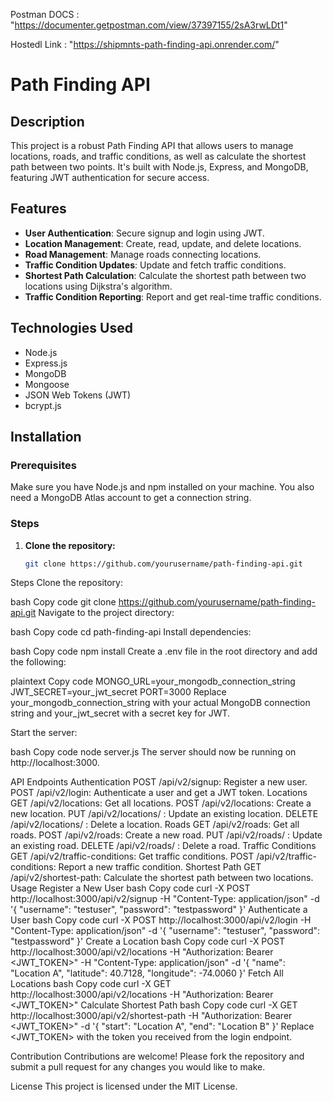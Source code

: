 Postman DOCS : "https://documenter.getpostman.com/view/37397155/2sA3rwLDt1"

Hostedl Link : "https://shipmnts-path-finding-api.onrender.com/"
# Path Finding API

## Description

This project is a robust Path Finding API that allows users to manage locations, roads, and traffic conditions, as well as calculate the shortest path between two points. It's built with Node.js, Express, and MongoDB, featuring JWT authentication for secure access.

## Features

- **User Authentication**: Secure signup and login using JWT.
- **Location Management**: Create, read, update, and delete locations.
- **Road Management**: Manage roads connecting locations.
- **Traffic Condition Updates**: Update and fetch traffic conditions.
- **Shortest Path Calculation**: Calculate the shortest path between two locations using Dijkstra's algorithm.
- **Traffic Condition Reporting**: Report and get real-time traffic conditions.

## Technologies Used

- Node.js
- Express.js
- MongoDB
- Mongoose
- JSON Web Tokens (JWT)
- bcrypt.js

## Installation

### Prerequisites

Make sure you have Node.js and npm installed on your machine. You also need a MongoDB Atlas account to get a connection string.

### Steps

1. **Clone the repository:**

   ```bash
   git clone https://github.com/yourusername/path-finding-api.git

Steps
Clone the repository:

bash
Copy code
git clone https://github.com/yourusername/path-finding-api.git
Navigate to the project directory:

bash
Copy code
cd path-finding-api
Install dependencies:

bash
Copy code
npm install
Create a .env file in the root directory and add the following:

plaintext
Copy code
MONGO_URL=your_mongodb_connection_string
JWT_SECRET=your_jwt_secret
PORT=3000
Replace your_mongodb_connection_string with your actual MongoDB connection string and your_jwt_secret with a secret key for JWT.

Start the server:

bash
Copy code
node server.js
The server should now be running on http://localhost:3000.

API Endpoints
Authentication
POST /api/v2/signup: Register a new user.
POST /api/v2/login: Authenticate a user and get a JWT token.
Locations
GET /api/v2/locations: Get all locations.
POST /api/v2/locations: Create a new location.
PUT /api/v2/locations/
: Update an existing location.
DELETE /api/v2/locations/
: Delete a location.
Roads
GET /api/v2/roads: Get all roads.
POST /api/v2/roads: Create a new road.
PUT /api/v2/roads/
: Update an existing road.
DELETE /api/v2/roads/
: Delete a road.
Traffic Conditions
GET /api/v2/traffic-conditions: Get traffic conditions.
POST /api/v2/traffic-conditions: Report a new traffic condition.
Shortest Path
GET /api/v2/shortest-path: Calculate the shortest path between two locations.
Usage
Register a New User
bash
Copy code
curl -X POST http://localhost:3000/api/v2/signup -H "Content-Type: application/json" -d '{
  "username": "testuser",
  "password": "testpassword"
}'
Authenticate a User
bash
Copy code
curl -X POST http://localhost:3000/api/v2/login -H "Content-Type: application/json" -d '{
  "username": "testuser",
  "password": "testpassword"
}'
Create a Location
bash
Copy code
curl -X POST http://localhost:3000/api/v2/locations -H "Authorization: Bearer <JWT_TOKEN>" -H "Content-Type: application/json" -d '{
  "name": "Location A",
  "latitude": 40.7128,
  "longitude": -74.0060
}'
Fetch All Locations
bash
Copy code
curl -X GET http://localhost:3000/api/v2/locations -H "Authorization: Bearer <JWT_TOKEN>"
Calculate Shortest Path
bash
Copy code
curl -X GET http://localhost:3000/api/v2/shortest-path -H "Authorization: Bearer <JWT_TOKEN>" -d '{
  "start": "Location A",
  "end": "Location B"
}'
Replace <JWT_TOKEN> with the token you received from the login endpoint.

Contribution
Contributions are welcome! Please fork the repository and submit a pull request for any changes you would like to make.

License
This project is licensed under the MIT License.

